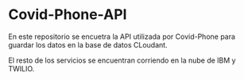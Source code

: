 # Covid-Phone-API

En este repositorio se encuetra la API utilizada por Covid-Phone para guardar los datos en la base de datos CLoudant.

El resto de los servicios se encuentran corriendo en la nube de IBM y TWILIO.
